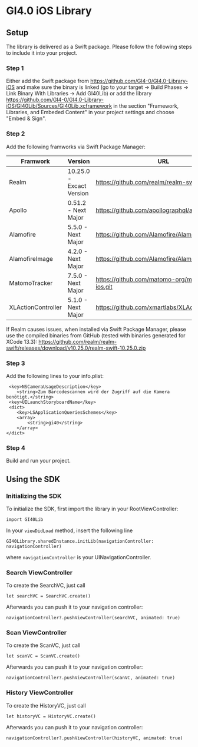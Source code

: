 # GI4.0 iOS Library

## Setup
The library is delivered as a Swift package. Please follow the following steps to include it into your project.

### Step 1
Either add the Swift package from https://github.com/GI4-0/GI4.0-Library-iOS and make sure the binary is linked (go to your target -> Build Phases -> Link Binary With Libraries -> Add GI40Lib) or add the library https://github.com/GI4-0/GI4.0-Library-iOS/GI40Lib/Sources/GI40Lib.xcframework in the section "Framework, Libraries, and Embeded Content" in your project settings and choose "Embed & Sign".

### Step 2
Add the following framworks via Swift Package Manager:

| Framwork              | Version                   | URL                                               |
| --------------------- | ------------------------- | ------------------------------------------------- |
| Realm                 | 10.25.0 - Excact Version  | https://github.com/realm/realm-swift.git          |
| Apollo                | 0.51.2 - Next Major       | https://github.com/apollographql/apollo-ios       |
| Alamofire             | 5.5.0 - Next Major        | https://github.com/Alamofire/Alamofire.git        |
| AlamofireImage        | 4.2.0 - Next Major        | https://github.com/Alamofire/AlamofireImage.git   |
| MatomoTracker         | 7.5.0 - Next Major        | https://github.com/matomo-org/matomo-sdk-ios.git  |
| XLActionController    | 5.1.0 - Next Major        | https://github.com/xmartlabs/XLActionController   |

If Realm causes issues, when installed via Swift Package Manager, please use the compiled binaries from GitHub (tested with binaries generated for XCode 13.3): https://github.com/realm/realm-swift/releases/download/v10.25.0/realm-swift-10.25.0.zip

### Step 3
 Add the following lines to your info.plist:

```
 <key>NSCameraUsageDescription</key>
	<string>Zum Barcodescannen wird der Zugriff auf die Kamera benötigt.</string>
 <key>UILaunchStoryboardName</key>
 <dict>
    <key>LSApplicationQueriesSchemes</key>
    <array>
        <string>gi40</string>
    </array>
</dict>   
```

 ### Step 4
 Build and run your project.

## Using the SDK

### Initializing the SDK

To initialize the SDK, first import the library in your RootViewController:

```
import GI40Lib
```

In your ```viewDidLoad``` method, insert the following line

```
GI40Library.sharedInstance.initLib(navigationController: navigationController)
```

where  ```navigationController``` is your UINavigationController.

### Search ViewController

To create the SearchVC, just call

```
let searchVC = SearchVC.create()
```

Afterwards you can push it to your navigation controller:

```
navigationController?.pushViewController(searchVC, animated: true)
```

### Scan ViewController

To create the ScanVC, just call

```
let scanVC = ScanVC.create()
```

Afterwards you can push it to your navigation controller:

```
navigationController?.pushViewController(scanVC, animated: true)
```

### History ViewController

To create the HistoryVC, just call

```
let historyVC = HistoryVC.create()
```

Afterwards you can push it to your navigation controller:

```
navigationController?.pushViewController(historyVC, animated: true)
```
